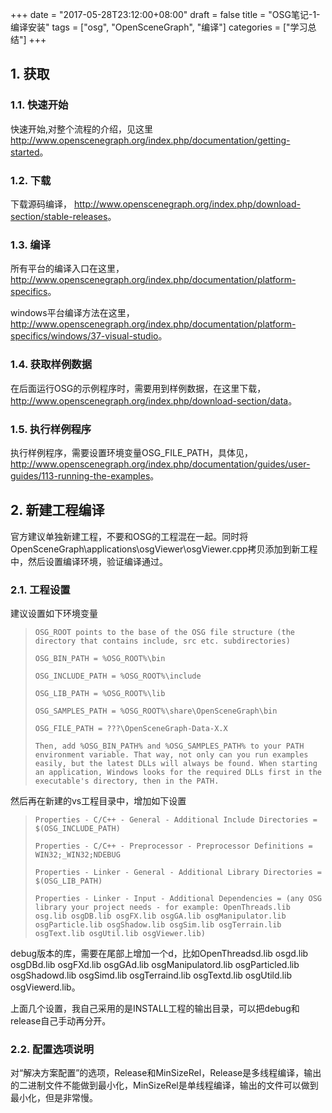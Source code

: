 +++
date = "2017-05-28T23:12:00+08:00"
draft = false
title = "OSG笔记-1-编译安装"
tags = ["osg", "OpenSceneGraph", "编译"]
categories = ["学习总结"]
+++


## 1. 获取

### 1.1. 快速开始

快速开始,对整个流程的介绍，见这里<http://www.openscenegraph.org/index.php/documentation/getting-started>。

### 1.2. 下载

下载源码编译，
<http://www.openscenegraph.org/index.php/download-section/stable-releases>。

### 1.3. 编译

所有平台的编译入口在这里，<http://www.openscenegraph.org/index.php/documentation/platform-specifics>。

windows平台编译方法在这里，<http://www.openscenegraph.org/index.php/documentation/platform-specifics/windows/37-visual-studio>。

### 1.4. 获取样例数据

在后面运行OSG的示例程序时，需要用到样例数据，在这里下载，<http://www.openscenegraph.org/index.php/download-section/data>。

### 1.5. 执行样例程序

执行样例程序，需要设置环境变量OSG_FILE_PATH，具体见，<http://www.openscenegraph.org/index.php/documentation/guides/user-guides/113-running-the-examples>。


## 2. 新建工程编译

官方建议单独新建工程，不要和OSG的工程混在一起。同时将OpenSceneGraph\applications\osgViewer\osgViewer.cpp拷贝添加到新工程中，然后设置编译环境，验证编译通过。

### 2.1. 工程设置

建议设置如下环境变量

>`OSG_ROOT points to the base of the OSG file structure (the directory that contains include, src etc. subdirectories)`
>
>`OSG_BIN_PATH = %OSG_ROOT%\bin`
>
>`OSG_INCLUDE_PATH = %OSG_ROOT%\include`
>
>`OSG_LIB_PATH = %OSG_ROOT%\lib`
>
>`OSG_SAMPLES_PATH = %OSG_ROOT%\share\OpenSceneGraph\bin`
>
>`OSG_FILE_PATH = ???\OpenSceneGraph-Data-X.X`
>
>`Then, add %OSG_BIN_PATH% and %OSG_SAMPLES_PATH% to your PATH environment variable. That way, not only can you run examples easily, but the latest DLLs will always be found. When starting an application, Windows looks for the required DLLs first in the executable's directory, then in the PATH.`

然后再在新建的vs工程目录中，增加如下设置

>`Properties - C/C++ - General - Additional Include Directories = $(OSG_INCLUDE_PATH)`
>
>`Properties - C/C++ - Preprocessor - Preprocessor Definitions = WIN32;_WIN32;NDEBUG`
>
>`Properties - Linker - General - Additional Library Directories = $(OSG_LIB_PATH)`
>
>`Properties - Linker - Input - Additional Dependencies = (any OSG library your project needs - for example: OpenThreads.lib osg.lib osgDB.lib osgFX.lib osgGA.lib osgManipulator.lib osgParticle.lib osgShadow.lib osgSim.lib osgTerrain.lib osgText.lib osgUtil.lib osgViewer.lib)`

debug版本的库，需要在尾部上增加一个d，比如OpenThreadsd.lib osgd.lib osgDBd.lib osgFXd.lib osgGAd.lib osgManipulatord.lib osgParticled.lib osgShadowd.lib osgSimd.lib osgTerraind.lib osgTextd.lib osgUtild.lib osgViewerd.lib。

上面几个设置，我自己采用的是INSTALL工程的输出目录，可以把debug和release自己手动再分开。

### 2.2. 配置选项说明

对“解决方案配置”的选项，Release和MinSizeRel，Release是多线程编译，输出的二进制文件不能做到最小化，MinSizeRel是单线程编译，输出的文件可以做到最小化，但是非常慢。
